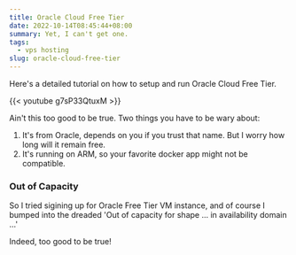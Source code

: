 ```yaml
---
title: Oracle Cloud Free Tier
date: 2022-10-14T08:45:44+08:00
summary: Yet, I can't get one.
tags:
  - vps hosting
slug: oracle-cloud-free-tier
---
```


Here's a detailed tutorial on how to setup and run Oracle Cloud Free Tier. 

{{< youtube g7sP33QtuxM >}}

Ain't this too good to be true. Two things you have to be wary about:

1. It's from Oracle, depends on you if you trust that name. But I worry how long will it remain free. 
2. It's running on ARM, so your favorite docker app might not be compatible. 

### Out of Capacity

So I tried sigining up for Oracle Free Tier VM instance, and of course I bumped into the dreaded 'Out of capacity for shape ... in availability domain ...'

Indeed, too good to be true!
